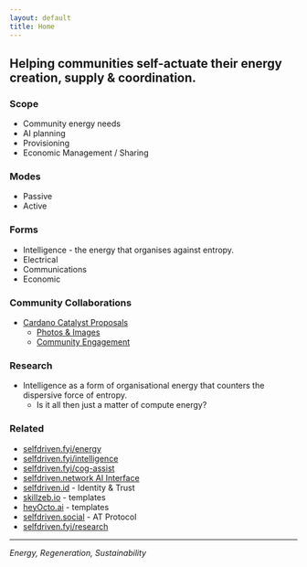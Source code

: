 ```yaml
---
layout: default
title: Home
---
```


## Helping communities self-actuate their energy creation, supply & coordination.

### Scope
- Community energy needs
- AI planning
- Provisioning
- Economic Management / Sharing

### Modes
- Passive
- Active

### Forms
- Intelligence - the energy that organises against entropy.
- Electrical
- Communications
- Economic

### Community Collaborations
- [Cardano Catalyst Proposals](/cardano-catalyst/)
    - [Photos & Images](https://github.com/selfdriven-foundation/selfdriven-energy/tree/main/communities/images)
    - [Community Engagement](/cardano-catalyst-community-engagement/)


### Research
- Intelligence as a form of organisational energy that counters the dispersive force of entropy.
    - Is it all then just a matter of compute energy?

### Related
- [selfdriven.fyi/energy](https://selfdriven.fyi/energy)
- [selfdriven.fyi/intelligence](https://selfdriven.fyi/intelligence)
- [selfdriven.fyi/cog-assist](https://selfdriven.fyi/cog-assist)
- [selfdriven.network AI Interface](https://selfdriven.network)
- [selfdriven.id](https://selfdriven.id) - Identity & Trust
- [skillzeb.io](https://skillzeb.io) - templates
- [heyOcto.ai](https://heyocto.ai) - templates
- [selfdriven.social](https://selfdriven.social) - AT Protocol
- [selfdriven.fyi/research](https://selfdriven.fyi/research)

---
*Energy, Regeneration, Sustainability*

